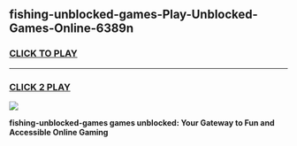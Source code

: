 
## fishing-unblocked-games-Play-Unblocked-Games-Online-6389n
<h3>
<a href="https://premium76.site?title=fishing-unblocked-games&ref=24A">CLICK TO PLAY</a></h3>
<hr>

<h3>
<a href="https://premium76.site?title=fishing-unblocked-games&ref=24A">CLICK 2 PLAY</a>
  
</h3>

<a href="https://premium76.site?title=fishing-unblocked-games&ref=24A"><img src="https://clearcache.store/games.png"></a>


**fishing-unblocked-games games unblocked: Your Gateway to Fun and Accessible Online Gaming**

